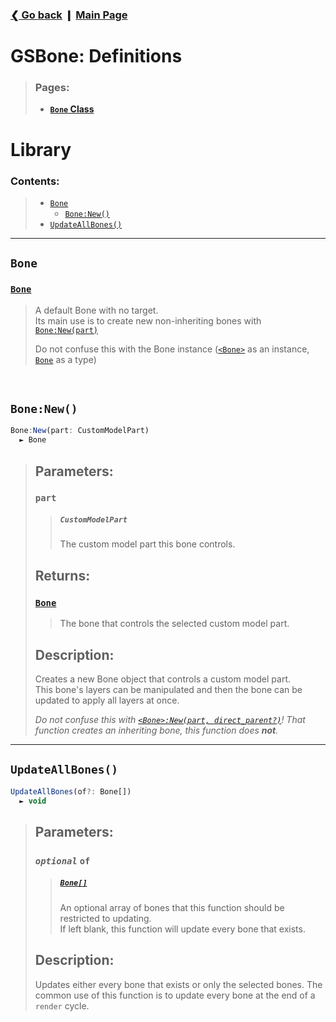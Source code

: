 ### [❮ Go back](../) ❙ [Main Page](./_main.md)

# GSBone: Definitions
[#b]: #bone
[#bn]: #bonenew
[#uab]: #updateallbones

[db#b]: ./defs/bone.md#bone
[db#bn]: ./defs/bone.md#bonenew

> ### Pages:
> * [**`Bone` Class**](./defs/bone.md)

# Library
### Contents:
> * [`Bone`][#b]
>   * [`Bone:New()`][#bn]
> * [`UpdateAllBones()`][#uab]
***

## `Bone`
### [`Bone`][db#b]
> A default Bone with no target.  
> Its main use is to create new non-inheriting bones with [`Bone:New(part)`][#bn]
>
> Do not confuse this with the Bone instance ([`<Bone>`][db#b] as an instance, [`Bone`][#b] as a type)

&nbsp;
## `Bone:New()`
```ts
Bone:New(part: CustomModelPart)
  ► Bone
```
> ## Parameters:
> ### `part`
> > ##### `CustomModelPart`
> > The custom model part this bone controls.
> ## Returns:
> ### [`Bone`][db#b]
> > The bone that controls the selected custom model part.
> ## Description:
> Creates a new Bone object that controls a custom model part.  
> This bone's layers can be manipulated and then the bone can be updated to apply all layers at once.
>
> *Do not confuse this with [`<Bone>:New(part, direct_parent?)`][db#bn]! That function creates an inheriting bone, this function does **not**.*
***
## `UpdateAllBones()`
```ts
UpdateAllBones(of?: Bone[])
  ► void
```
> ## Parameters:
> ### *`optional`* `of`
> > ##### [`Bone[]`][db#b]
> > An optional array of bones that this function should be restricted to updating.  
> > If left blank, this function will update every bone that exists.
> ## Description:
> Updates either every bone that exists or only the selected bones. The common use of this function is to update every bone at the end of a `render` cycle.
